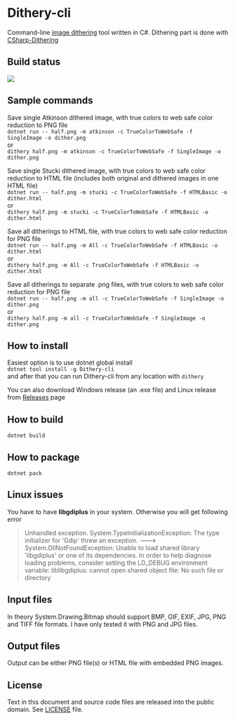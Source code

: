 # Dithery-cli

Command-line [image dithering](https://en.wikipedia.org/wiki/Dither#Digital_photography_and_image_processing) tool written in C#. Dithering part is done with [CSharp-Dithering](https://github.com/mcraiha/CSharp-Dithering)

## Build status

![](https://github.com/mcraiha/Dithery-cli/workflows/.NET%20Core/badge.svg)

## Sample commands

Save single Atkinson dithered image, with true colors to web safe color reduction to PNG file  
`dotnet run -- half.png -m atkinson -c TrueColorToWebSafe -f SingleImage -o dither.png`  
or  
`dithery half.png -m atkinson -c TrueColorToWebSafe -f SingleImage -o dither.png`

Save single Stucki dithered image, with true colors to web safe color reduction to HTML file (includes both original and dithered images in one HTML file)  
`dotnet run -- half.png -m stucki -c TrueColorToWebSafe -f HTMLBasic -o dither.html`  
or  
`dithery half.png -m stucki -c TrueColorToWebSafe -f HTMLBasic -o dither.html`

Save all ditherings to HTML file, with true colors to web safe color reduction for PNG file  
`dotnet run -- half.png -m All -c TrueColorToWebSafe -f HTMLBasic -o dither.html`  
or  
`dithery half.png -m All -c TrueColorToWebSafe -f HTMLBasic -o dither.html`

Save all ditherings to separate .png files, with true colors to web safe color reduction for PNG file  
`dotnet run -- half.png -m all -c TrueColorToWebSafe -f SingleImage -o dither.png`  
or  
`dithery half.png -m all -c TrueColorToWebSafe -f SingleImage -o dither.png`

## How to install

Easiest option is to use dotnet global install  
`dotnet tool install -g Dithery-cli`  
and after that you can run Dithery-cli from any location with `dithery`

You can also download Windows release (an .exe file) and Linux release from [Releases](https://github.com/mcraiha/Dithery-cli/releases) page

## How to build

`dotnet build`

## How to package

`dotnet pack`

## Linux issues

You have to have **libgdiplus** in your system. Otherwise you will get following error
> Unhandled exception. System.TypeInitializationException: The type initializer for 'Gdip' threw an exception.
 ---> System.DllNotFoundException: Unable to load shared library 'libgdiplus' or one of its dependencies. In order to help diagnose loading problems, consider setting the LD_DEBUG environment variable: liblibgdiplus: cannot open shared object file: No such file or directory

## Input files

In theory System.Drawing.Bitmap should support BMP, GIF, EXIF, JPG, PNG and TIFF file formats. I have only tested it with PNG and JPG files.  

## Output files

Output can be either PNG file(s) or HTML file with embedded PNG images.  

## License

Text in this document and source code files are released into the public domain. See [LICENSE](https://github.com/mcraiha/Dithery-cli/blob/master/LICENSE) file.  